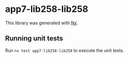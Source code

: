 # app7-lib258-lib258

This library was generated with [Nx](https://nx.dev).

## Running unit tests

Run `nx test app7-lib258-lib258` to execute the unit tests.
